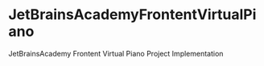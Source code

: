 # JetBrainsAcademyFrontentVirtualPiano
JetBrainsAcademy Frontent Virtual Piano Project Implementation
